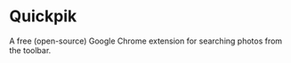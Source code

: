 Quickpik
========

A free (open-source) Google Chrome extension for searching photos from the toolbar.